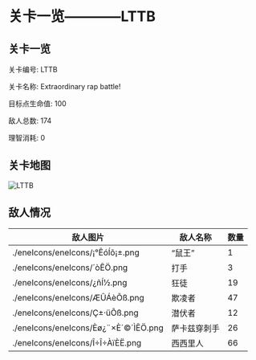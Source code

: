 # 关卡一览————LTTB


## 关卡一览

关卡编号: LTTB

关卡名称: Extraordinary rap battle!

目标点生命值: 100

敌人总数: 174

理智消耗: 0


## 关卡地图
![LTTB](./oprMap/LTTB.png)

## 敌人情况

| 敌人图片 | 敌人名称 | 数量  |
|---------|-----|-----|
| ./eneIcons/eneIcons/¡°ÊóÍõ¡±.png| “鼠王”  |   1  |
| ./eneIcons/eneIcons/´òÊÖ.png| 打手  |   3  |
| ./eneIcons/eneIcons/¿ñÍ½.png| 狂徒  |   19  |
| ./eneIcons/eneIcons/ÆÛÁèÕß.png| 欺凌者  |   47  |
| ./eneIcons/eneIcons/Ç±·üÕß.png| 潜伏者  |   12  |
| ./eneIcons/eneIcons/Èø¿¨×È´©´ÌÊÖ.png| 萨卡兹穿刺手  |   26  |
| ./eneIcons/eneIcons/Î÷Î÷ÀïÈË.png| 西西里人  |   66  |

